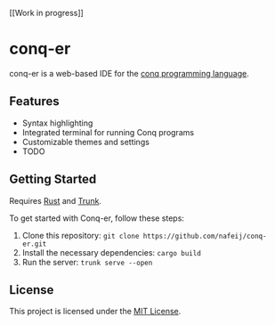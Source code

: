 [[Work in progress]]

# conq-er

conq-er is a web-based IDE for the [conq programming language](https://github.com/Enigmatrix/conq).

## Features

- Syntax highlighting
- Integrated terminal for running Conq programs
- Customizable themes and settings
- TODO

## Getting Started

Requires [Rust](https://www.rust-lang.org/) and [Trunk](https://trunkrs.dev/).

To get started with Conq-er, follow these steps:

1. Clone this repository: `git clone https://github.com/nafeij/conq-er.git`
2. Install the necessary dependencies: `cargo build`
3. Run the server: `trunk serve --open`

## License

This project is licensed under the [MIT License](LICENSE).
